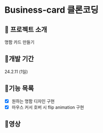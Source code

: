 # Business-card 클론코딩

## 📌 프로젝트 소개
명함 카드 만들기

## 📅개발 기간
24.2.11 (1일)

## 📜기능 목록
- [x] 원하는 명함 디자인 구현
- [x] 마우스 커서 호버 시 flip animation 구현
      
## 🎥영상
